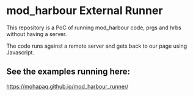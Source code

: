 # mod_harbour External Runner

This repository is a PoC of running mod_harbour code, prgs and hrbs without having a server.

The code runs against a remote server and gets back to our page using Javascript.

## See the examples running here:
https://mohapaq.github.io/mod_harbour_runner/
